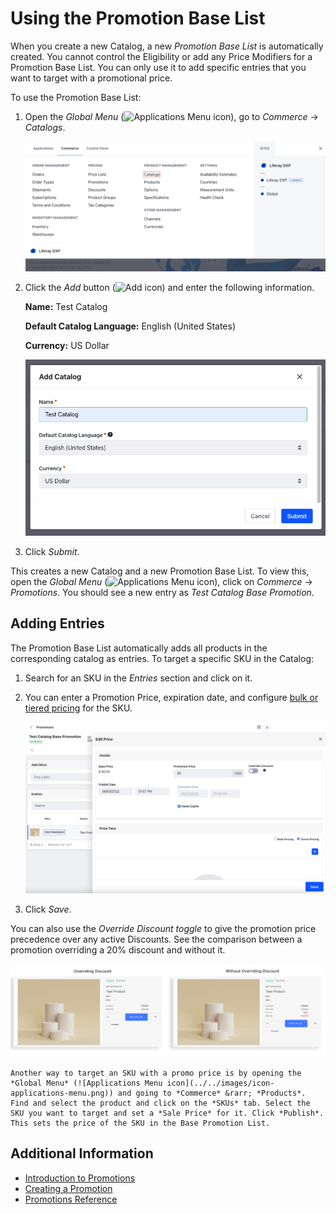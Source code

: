 # Using the Promotion Base List

When you create a new Catalog, a new *Promotion Base List* is automatically created. You cannot control the Eligibility or add any Price Modifiers for a Promotion Base List. You can only use it to add specific entries that you want to target with a promotional price.

To use the Promotion Base List:

1. Open the *Global Menu* (![Applications Menu icon](../../images/icon-applications-menu.png)), go to *Commerce* &rarr; *Catalogs*.

   ![Click on Catalogs and create a new catalog for your products.](./using-the-promotion-base-list/images/01.png)

1. Click the *Add* button (![Add icon](../../images/icon-add.png)) and enter the following information.

   **Name:** Test Catalog

   **Default Catalog Language:** English (United States)

   **Currency:** US Dollar

   ![Enter a name, default catalog language and currency for the new catalog.](./using-the-promotion-base-list/images/02.png)

1. Click *Submit*.

This creates a new Catalog and a new Promotion Base List. To view this, open the *Global Menu* (![Applications Menu icon](../../images/icon-applications-menu.png)), click on *Commerce* &rarr; *Promotions*. You should see a new entry as *Test Catalog Base Promotion*.

## Adding Entries

The Promotion Base List automatically adds all products in the corresponding catalog as entries. To target a specific SKU in the Catalog:

1. Search for an SKU in the *Entries* section and click on it.

1. You can enter a Promotion Price, expiration date, and configure [bulk or tiered pricing](../using-price-tiers.md#bulk-pricing-vs-tier-pricing) for the SKU.

   ![You can enter a Promotion Price, expiration date, and configure bulk or tiered pricing for the SKU.](./using-the-promotion-base-list/images/03.png)

1. Click *Save*.

You can also use the *Override Discount toggle* to give the promotion price precedence over any active Discounts. See the comparison between a promotion overriding a 20% discount and without it.

![You can use the Override Discount toggle in the Promotion's configuration to override any active discounts.](./using-the-promotion-base-list/images/04.png)

```{note}
Another way to target an SKU with a promo price is by opening the *Global Menu* (![Applications Menu icon](../../images/icon-applications-menu.png)) and going to *Commerce* &rarr; *Products*. Find and select the product and click on the *SKUs* tab. Select the SKU you want to target and set a *Sale Price* for it. Click *Publish*. This sets the price of the SKU in the Base Promotion List.   
```

## Additional Information

* [Introduction to Promotions](./introduction-to-promotions.md)
* [Creating a Promotion](./creating-a-promotion.md)
* [Promotions Reference](./promotions-reference.md)
